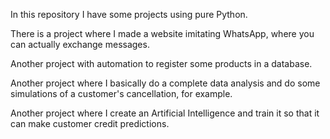 In this repository I have some projects using pure Python.

There is a project where I made a website imitating WhatsApp, where you can actually exchange messages.

Another project with automation to register some products in a database.

Another project where I basically do a complete data analysis and do some simulations of a customer's cancellation, for example.

Another project where I create an Artificial Intelligence and train it so that it can make customer credit predictions.

